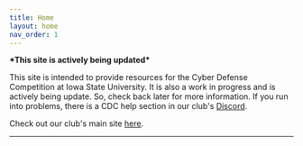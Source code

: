 ```yaml
---
title: Home
layout: home
nav_order: 1
---
```


**\*This site is actively being updated\***

This site is intended to provide resources for the Cyber Defense Competition at Iowa State University. It is also a work in progress and is actively being update. So, check back later for more information. If you run into problems, there is a CDC help section in our club's <a href="https://discord.gg/3xxec7V5zN">Discord</a>.


Check out our club's main site [here](https://iasg.github.io).

----
